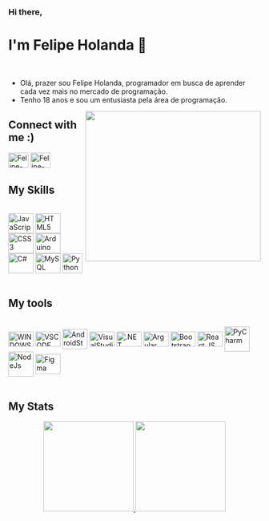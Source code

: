 ### Hi there,
# I'm Felipe Holanda 👋
<br>

<ul>
  <li>Olá, prazer sou Felipe Holanda, programador em busca de aprender cada vez mais no mercado de programação.
  <li>Tenho 18 anos e sou um entusiasta pela área de programação.
</ul>

 <img align="right" height="300" width="350" SRC="https://media0.giphy.com/media/qgQUggAC3Pfv687qPC/giphy.gif?cid=ecf05e477bh6opslr7qo6y8ajxno89u6kb0ml6etdigf5bwp&rid=giphy.gif&ct=g">

## Connect with me :)

<div style="width: 150px; display: inline_block">
  
<a href="https://www.linkedin.com/in/felipe-holanda-de-freitas-3a91281a2/">
  <img aling="center" alt="Felipe-Linkedin" height="30" width="40" src="https://cdn.jsdelivr.net/gh/devicons/devicon/icons/linkedin/linkedin-original.svg"></a>
  
<a href="https://www.facebook.com/felipe.holanda.3158">
  <img alt="Felipe-Fecebook" height="30" width="40" src="https://cdn.jsdelivr.net/gh/devicons/devicon/icons/facebook/facebook-plain.svg">
  </div>
</a>

</div>

## My Skills 
<div class="display: inline_block"><br>
<img align="center" alt="JavaScript" height="40" width="50" src="https://cdn.jsdelivr.net/gh/devicons/devicon/icons/javascript/javascript-original.svg" style="max-width:100%;">
<img align="center" alt="HTML5" height="40" width="50" src="https://cdn.jsdelivr.net/gh/devicons/devicon/icons/html5/html5-original-wordmark.svg" style="max-width:100%;">
<img align="center" alt="CSS3" height="40" width="50" src="https://cdn.jsdelivr.net/gh/devicons/devicon/icons/css3/css3-original-wordmark.svg" style="max-width:100%;">
<img align="center" alt="Arduino" height="40" width="50" src="https://cdn.jsdelivr.net/gh/devicons/devicon/icons/arduino/arduino-original-wordmark.svg" style="max-width:100%;">
<img align="center" alt="C#" height="40" width="50" src="https://cdn.jsdelivr.net/gh/devicons/devicon/icons/csharp/csharp-original.svg" style="max-width:100%;">
<img align="center" alt="MySQL" height="40" width="50" src="https://cdn.jsdelivr.net/gh/devicons/devicon/icons/mysql/mysql-original.svg" style="max-width:100%;">
<img align="center" alt="Python" height="40" width="40" src="https://img.icons8.com/color/48/000000/python--v1.png" style="max-width:100%;">

</div><br>

## My tools
<div style="display: inline_block"><br>
  <img align="center" alt="WINDOWS 10" height="30" width="50" src="https://cdn.jsdelivr.net/gh/devicons/devicon/icons/windows8/windows8-original.svg" style="max-width:100%;">
  <img align="center" alt="VSCODE" height="30" width="50" src="https://cdn.jsdelivr.net/gh/devicons/devicon/icons/vscode/vscode-original.svg" style="max-width:100%;">
  <img align="center" alt="AndroidStudio" height="40" width="50" src="https://cdn.jsdelivr.net/gh/devicons/devicon/icons/androidstudio/androidstudio-original.svg" style="max-width:100%;">
  <img align="center" alt="VisualStudio" height="30" width="50" src="https://cdn.jsdelivr.net/gh/devicons/devicon/icons/visualstudio/visualstudio-plain.svg" style="max-width:100%;">
  <img align="center" alt=".NET" height="30" width="50" src="https://cdn.jsdelivr.net/gh/devicons/devicon/icons/dotnetcore/dotnetcore-original.svg" style="max-width:100%;">
  <img align="center" alt="Argular" height="30" width="50" src="https://cdn.jsdelivr.net/gh/devicons/devicon/icons/angularjs/angularjs-original.svg" style="max-width:100%;">
<img align="center" alt="Bootstrap" height="30" width="50" src="https://cdn.jsdelivr.net/gh/devicons/devicon/icons/bootstrap/bootstrap-plain-wordmark.svg" style="max-width:100%;">
 <img align="center" alt="React JS" height="30" width="50" src="https://cdn.jsdelivr.net/gh/devicons/devicon/icons/react/react-original.svg" style="max-width:100%;">
  <img align="center" alt="PyCharm" height="50" width="50" src="https://img.icons8.com/color/48/000000/pycharm.png" style="max-width:100%;">
  <img align="center" alt="NodeJs" height="50" width="50" src="https://cdn.jsdelivr.net/gh/devicons/devicon/icons/nodejs/nodejs-original.svg" style="max-width:100%;">
  <img align="center" alt="Figma" height="40" width="50" src="https://cdn.jsdelivr.net/gh/devicons/devicon/icons/figma/figma-original.svg" style="max-width:100%;">
</div>

<br>

## My Stats
<div align="center">
<a href="https://github.com/felipeholanda2077">
  <img height="180em" src="https://github-readme-stats.vercel.app/api?username=felipeholanda2077&show_icons=true&theme=dark" />
<a href="https://github.com/felipeholanda2077">
  <img height="180em" src="https://github-readme-stats.vercel.app/api/top-langs/?username=felipeholanda2077&layout=compact&theme=dark" />
</a>
 </div>

